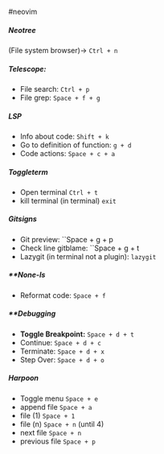 #neovim
##### **Neotree** 
(File system browser)-> ``Ctrl + n``
##### **Telescope**: 
- File search: ``Ctrl + p``
- File grep:     ``Space + f + g``
##### **LSP**
- Info about code: ``Shift + k``
- Go to definition of function: ``g + d`` 
- Code actions: ``Space + c + a`` 
##### **Toggleterm**
- Open terminal ``Ctrl + t``
- kill terminal (in terminal) ``exit`` 
##### **Gitsigns**
- Git preview: ``Space + g + p
- Check line gitblame: ``Space + g + t
- Lazygit (in terminal not a plugin): ``lazygit`` 
##### **None-ls
- Reformat code: ``Space + f`` 

##### **Debugging
- **Toggle Breakpoint:** ``Space + d + t``
- Continue: ``Space + d + c`` 
- Terminate: ``Space + d + x``
- Step Over: ``Space + d + o``
##### **Harpoon**
- Toggle menu ``Space + e`` 
- append file ``Space + a``
- file (1) ``Space + 1``
- file (n) ``Space + n`` (until 4)
- next file ``Space + n`` 
- previous file ``Space + p`` 